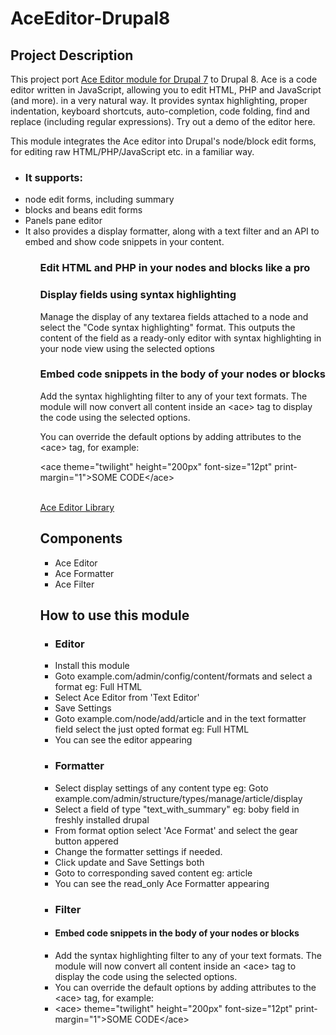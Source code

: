# AceEditor-Drupal8
<h2>Project Description</h2>
<p>This project port <a href="https://www.drupal.org/project/ace_editor">Ace Editor module for Drupal 7</a> to Drupal 8. Ace is a code editor written in JavaScript, allowing you to edit HTML, PHP and JavaScript (and more). in a very natural way. It provides syntax highlighting, proper indentation, keyboard shortcuts, auto-completion, code folding, find and replace (including regular expressions). Try out a demo of the editor here.</p>

<p>This module integrates the Ace editor into Drupal's node/block edit forms, for editing raw HTML/PHP/JavaScript etc. in a familiar way.</p>
<ul>
  <li> <h3>It supports:</h3>

  <li>node edit forms, including summary</li>
  <li>blocks and beans edit forms</li>
  <li>Panels pane editor</li>
  <li>It also provides a display formatter, along with a text filter and an API to embed and show code snippets in your content.</li>
<ul>
<div>

  <h3>Edit HTML and PHP in your nodes and blocks like a pro</h3>

  <h3>Display fields using syntax highlighting</h3>
  <p>Manage the display of any textarea fields attached to a node and select the "Code syntax highlighting" format. This outputs the content of the field as a ready-only editor with syntax highlighting in your node view using the selected options</p>

  <h3>Embed code snippets in the body of your nodes or blocks</h3>
  <p>Add the syntax highlighting filter to any of your text formats. The module will now convert all content inside an &lt;ace&gt; tag to display the code using the selected options.</p>

  <p>You can override the default options by adding attributes to the &lt;ace&gt; tag, for example:</p>

  &lt;ace theme="twilight" height="200px" font-size="12pt" print-margin="1"&gt;SOME CODE&lt;/ace&gt;

</div>
<br><a href="https://ace.c9.io/#nav=about">Ace Editor Library</a>
<h2>Components</h2>
  <ul>
  <li>Ace Editor</li>
  <li>Ace Formatter</li>
  <li>Ace Filter</li>
  </ul>
<div>
  <h2>How to use this module</h2>
  <ul>
  <li><h3>Editor</h3></li>
  <li>Install this module</li>
  <li>Goto example.com/admin/config/content/formats and select a format eg: Full HTML</li>
  <li>Select Ace Editor from 'Text Editor'</li>
  <li>Save Settings</li>
  <li>Goto example.com/node/add/article and in the text formatter field select the just opted format eg: Full HTML</li>
  <li>You can see the editor appearing</li>
  
  <li><h3>Formatter</h3></li>
  <li> Select display settings of any content type eg: Goto example.com/admin/structure/types/manage/article/display</li>
  <li>Select a field of type "text_with_summary" eg: boby field in freshly installed drupal</li>
  <li>From format option select 'Ace Format' and select the gear button appered</li>
  <li>Change the formatter settings if needed.</li>
  <li>Click update and Save Settings both</li>
  <li>Goto to corresponding saved content eg: article</li>
  <li>You can see the read_only Ace Formatter appearing</li>
  
  <li><h3>Filter</h3></li>
  <li><h4>Embed code snippets in the body of your nodes or blocks</h4></li>
  <li>Add the syntax highlighting filter to any of your text formats. The module will now convert all content inside an &lt;ace&gt; tag to display the code using the selected options.</li>
  <li>You can override the default options by adding attributes to the &lt;ace&gt; tag, for example:</li>

  <li>&lt;ace&gt; theme="twilight" height="200px" font-size="12pt" print-margin="1">SOME CODE&lt;/ace&gt;

</li>
</ul>
</div>
